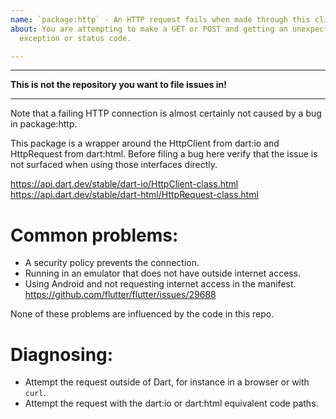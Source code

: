 ```yaml
---
name: `package:http` - An HTTP request fails when made through this client.
about: You are attempting to make a GET or POST and getting an unexpected
  exception or status code.

---
```


**********************************************************
**This is not the repository you want to file issues in!**
**********************************************************

Note that a failing HTTP connection is almost certainly not caused by a bug in
package:http.

This package is a wrapper around the HttpClient from dart:io and HttpRequest
from dart:html. Before filing a bug here verify that the issue is not surfaced
when using those interfaces directly.

https://api.dart.dev/stable/dart-io/HttpClient-class.html
https://api.dart.dev/stable/dart-html/HttpRequest-class.html

# Common problems:

- A security policy prevents the connection.
- Running in an emulator that does not have outside internet access.
- Using Android and not requesting internet access in the manifest.
  https://github.com/flutter/flutter/issues/29688


None of these problems are influenced by the code in this repo.

# Diagnosing:

- Attempt the request outside of Dart, for instance in a browser or with `curl`.
- Attempt the request with the dart:io or dart:html equivalent code paths.

